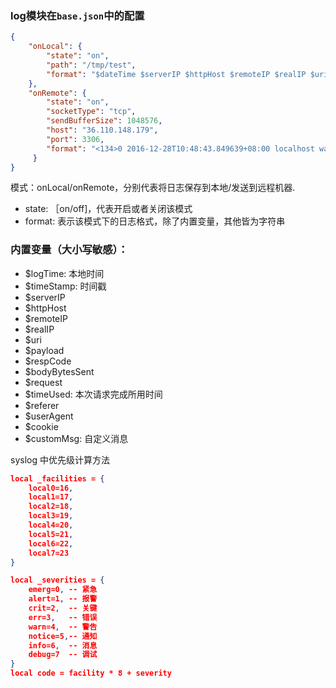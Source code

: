 ### log模块在`base.json`中的配置

```json
{
    "onLocal": {
        "state": "on",
        "path": "/tmp/test",
        "format": "$dateTime $serverIP $httpHost $remoteIP $realIP $uri \"$payload\" $respCode $bodyBytesSent $timeUsed \"$referer\" \"$userAgent\" \"$cookie\" \"$customMsg\"\n"
    },
    "onRemote": {
        "state": "on",
        "socketType": "tcp",
        "sendBufferSize": 1048576,
        "host": "36.110.148.179",
        "port": 3306,
        "format": "<134>0 2016-12-28T10:48:43.849639+08:00 localhost waflog_tt $timeStamp $serverIP $httpHost $remoteIP $realIP $uri \"$payload\" $respCode $bodyBytesSent $timeUsed \"$referer\" \"$userAgent\" \"$cookie\" \"$customMsg\"\n"
     }
}
```
模式：onLocal/onRemote，分别代表将日志保存到本地/发送到远程机器.
- state: ［on/off]，代表开启或者关闭该模式
- format: 表示该模式下的日志格式，除了内置变量，其他皆为字符串


### 内置变量（大小写敏感）：

- $logTime: 本地时间
- $timeStamp: 时间戳
- $serverIP
- $httpHost
- $remoteIP
- $realIP
- $uri
- $payload
- $respCode
- $bodyBytesSent
- $request
- $timeUsed: 本次请求完成所用时间
- $referer
- $userAgent
- $cookie
- $customMsg: 自定义消息

syslog 中优先级计算方法
 ```json
 local _facilities = {
     local0=16,
     local1=17,
     local2=18,
     local3=19,
     local4=20,
     local5=21,
     local6=22,
     local7=23
 }
 
 local _severities = {
     emerg=0, -- 紧急
     alert=1, -- 报警
     crit=2,  -- 关键
     err=3,   -- 错误
     warn=4,  -- 警告
     notice=5,-- 通知
     info=6,  -- 消息
     debug=7  -- 调试
 } 
 local code = facility * 8 + severity
```
